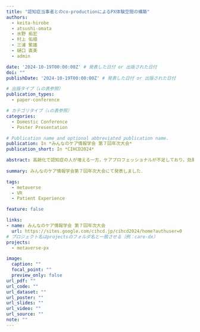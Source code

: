 ```yaml
---
title: "認知症当事者とのco-productionによるPX体験空間の構築"
authors:
  - keita-hirobe
  - atsushi-omata 
  - 水野 拓宏
  - 村上 佑順
  - 三浦 繁雄
  - 樋口 直美
  - admin 

date: '2024-10-19T00:00:00Z' # 発表した日付 or 出版された日付
doi: ""
publishDate: '2024-10-19T00:00:00Z' # 発表した日付 or 出版された日付

# 出版タイプ（↓の表参照）
publication_types:
  - paper-conference

# カテゴリタイプ（↓の表参照）
categories:
  - Domestic Conference
  - Poster Presentation

# Publication name and optional abbreviated publication name.
publication: In *みんなのケア情報学会 第７回年次大会*
publication_short: In *CIHCD2024*

abstract: 高齢化で認知症の人が増える一方，ケアプロフェッショナルが不足しており，効果的な人材教育が必要となっている．PX(患者体験)を理解することは認知的共感を育み，質の高いケアに繋がる．本研究では，PXを体験することが可能なVR空間を認知症当事者と共同創造するための環境を構築することを目的とした．2名のレビー小体型認知症当事者による空間の体験を通して，適切なPX空間構築に繋がることが示唆された．
   
summary: みんなのケア情報学会第７回年次大会にて発表しました．

tags:
  - metaverse
  - VR
  - Patient Experience

feature: false

links:
- name: みんなのケア情報学会 第７回年次大会
  url: https://sites.google.com/cihcd.jp/cihcd2024/home?authuser=0
# プロジェクト名はprojectsのフォルダ名と一致させる（例：care-dx）
projects:
  - metaverse-px

image:
  caption: ""
  focal_point: ""
  preview_only: false
url_pdf: ""
url_code: ""
url_dataset: ""
url_poster: ""
url_slides: ""
url_video: ""
url_source: ""
note: ""
---
```

